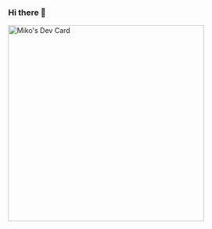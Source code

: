 ### Hi there 👋

<a href="https://app.daily.dev/ademagic"><img src="https://api.daily.dev/devcards/c85e6aba6a7b424898a6f61f4c3c8c21.png?r=qku" width="400" alt="Miko's Dev Card"/></a>

<!--
**ademagic/ademagic** is a ✨ _special_ ✨ repository because its `README.md` (this file) appears on your GitHub profile.

Here are some ideas to get you started:

- 🔭 I’m currently working on ...
- 🌱 I’m currently learning ...
- 👯 I’m looking to collaborate on ...
- 🤔 I’m looking for help with ...
- 💬 Ask me about ...
- 📫 How to reach me: ...
- 😄 Pronouns: ...
- ⚡ Fun fact: ...
-->
